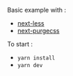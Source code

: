 Basic example with :

- [next-less](https://github.com/zeit/next-plugins/tree/master/packages/next-less)
- [next-purgecss](https://github.com/lucleray/next-purgecss)

To start :

- `yarn install`
- `yarn dev`
